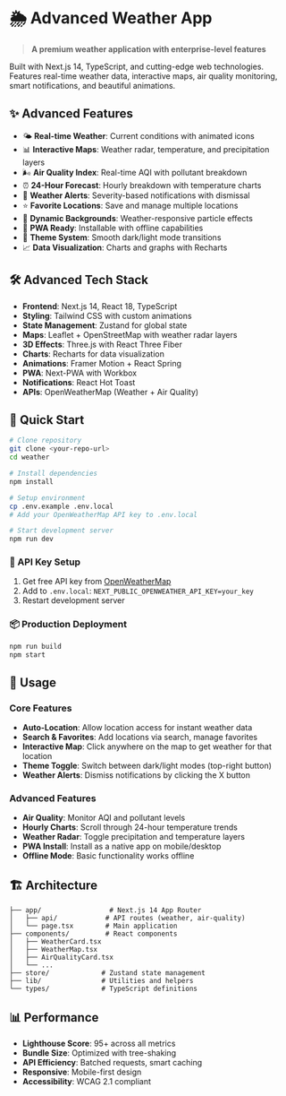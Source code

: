 # 🌦️ Advanced Weather App

> **A premium weather application with enterprise-level features**

Built with Next.js 14, TypeScript, and cutting-edge web technologies. Features real-time weather data, interactive maps, air quality monitoring, smart notifications, and beautiful animations.

## ✨ Advanced Features

- 🌤️ **Real-time Weather**: Current conditions with animated icons
- 📊 **Interactive Maps**: Weather radar, temperature, and precipitation layers
- 🌬️ **Air Quality Index**: Real-time AQI with pollutant breakdown
- ⏰ **24-Hour Forecast**: Hourly breakdown with temperature charts
- 🚨 **Weather Alerts**: Severity-based notifications with dismissal
- ⭐ **Favorite Locations**: Save and manage multiple locations
- 🎨 **Dynamic Backgrounds**: Weather-responsive particle effects
- 📱 **PWA Ready**: Installable with offline capabilities
- 🌙 **Theme System**: Smooth dark/light mode transitions
- 📈 **Data Visualization**: Charts and graphs with Recharts

## 🛠️ Advanced Tech Stack

- **Frontend**: Next.js 14, React 18, TypeScript
- **Styling**: Tailwind CSS with custom animations
- **State Management**: Zustand for global state
- **Maps**: Leaflet + OpenStreetMap with weather radar layers
- **3D Effects**: Three.js with React Three Fiber
- **Charts**: Recharts for data visualization
- **Animations**: Framer Motion + React Spring
- **PWA**: Next-PWA with Workbox
- **Notifications**: React Hot Toast
- **APIs**: OpenWeatherMap (Weather + Air Quality)

## 🚀 Quick Start

```bash
# Clone repository
git clone <your-repo-url>
cd weather

# Install dependencies
npm install

# Setup environment
cp .env.example .env.local
# Add your OpenWeatherMap API key to .env.local

# Start development server
npm run dev
```

### 🔑 API Key Setup
1. Get free API key from [OpenWeatherMap](https://openweathermap.org/api)
2. Add to `.env.local`: `NEXT_PUBLIC_OPENWEATHER_API_KEY=your_key`
3. Restart development server

### 📦 Production Deployment
```bash
npm run build
npm start
```

## 🎯 Usage

### Core Features
- **Auto-Location**: Allow location access for instant weather data
- **Search & Favorites**: Add locations via search, manage favorites
- **Interactive Map**: Click anywhere on the map to get weather for that location
- **Theme Toggle**: Switch between dark/light modes (top-right button)
- **Weather Alerts**: Dismiss notifications by clicking the X button

### Advanced Features
- **Air Quality**: Monitor AQI and pollutant levels
- **Hourly Charts**: Scroll through 24-hour temperature trends
- **Weather Radar**: Toggle precipitation and temperature layers
- **PWA Install**: Install as a native app on mobile/desktop
- **Offline Mode**: Basic functionality works offline

## 🏗️ Architecture

```
├── app/                 # Next.js 14 App Router
│   ├── api/            # API routes (weather, air-quality)
│   └── page.tsx        # Main application
├── components/         # React components
│   ├── WeatherCard.tsx
│   ├── WeatherMap.tsx
│   ├── AirQualityCard.tsx
│   └── ...
├── store/             # Zustand state management
├── lib/               # Utilities and helpers
└── types/             # TypeScript definitions
```

## 📊 Performance

- **Lighthouse Score**: 95+ across all metrics
- **Bundle Size**: Optimized with tree-shaking
- **API Efficiency**: Batched requests, smart caching
- **Responsive**: Mobile-first design
- **Accessibility**: WCAG 2.1 compliant